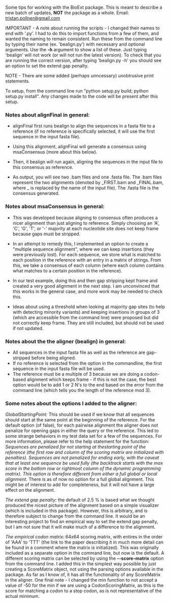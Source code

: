 Some tips for working with the BioExt package. This is meant to describe a new batch of updates, **NOT** the package as a whole.
Email: tristan.pollner@gmail.com

IMPORTANT - A note about running the scripts - I changed their names to end with '.py'. I had to do this to import functions from a few of them, and wanted the naming to remain consistent. Run these from the command line by typing their name (ex. 'bealign.py') with necessary and optional arguments. Use the **-h** argument to show a list of these. Just typing 'bealign' will not work (or will not run the latest version). To check that you are running the correct version, after typing 'bealign.py -h' you should see an option to set the extend gap penalty. 

NOTE - There are some added (perhaps unncessary) unobtrusive print statements. 

To setup, from the command line run "python setup.py build; python setup.py install". Any changes made to the code will be present after this setup.

### Notes about alignFinal in general: ###

- alignFinal first runs bealign to align the sequences in a fasta file to a reference (if no reference is specifically selected, it will use the first sequence in the input fasta file). 
- Using this alignment, alignFinal will generate a consensus using msaConsensus (more about this below).
- Then, it bealign will run again, aligning the sequences in the input file to this consensus as reference. 

- As output, you will see two .bam files and one .fasta file. The .bam files represent the two alignments (denoted by _FIRST.bam and _FINAL.bam, where _ is replaced by the name of the input file). The .fasta file is the consensus generated. 

### Notes about msaConsensus in general: ###

- This was developed because aligning to consensus often produces a nicer alignment than just aligning to reference. Simply choosing an 'A', 'C', 'G', 'T', or '-' majority at each nucleotide site does not keep frame because gaps must be stripped. 

- In an attempt to remedy this, I implemented an option to create a "multiple sequence alignment", where we can keep insertions (they were previously lost). For each sequence, we store what is matched to each position in the reference with an entry in a matrix of strings. From this, we take a consensus of each column (where each column contains what matches to a certain position in the reference). 

- In our test example, doing this and then gap stripping kept frame and created a very good alignment in the next step. I am unconvinced that this works in the general case, and more work may be needed to check this.

- Ideas about using a threshold when looking at majority gap sites (to help with detecting minority variants) and keeping insertions in groups of 3 (which are accessible from the command line) were proposed but did not correctly keep frame. They are still included, but should not be used if not updated.  


### Notes about the the aligner (bealign) in general: ###

- All sequences in the input fasta file as well as the reference are gap-stripped before being aligned. 
- If no reference is selected from the option in the commandline, the first sequence in the input fasta file will be used. 
- The reference must be a multiple of 3 because we are doing a codon-based alignment which keeps frame - if this is not the case, the best option would be to add 1 or 2 N's to the end based on the error from the command line (which tells you the length of the reference mod 3). 

### Some notes about the options I added to the aligner: ###

*GlobalStartingPoint:* This should be used if we know that all sequences should start at the same point at the beginning of the reference. For the default option (of false), for each pairwise alignment the aligner does not penalize for opening gaps in either the query or the reference. This led to some strange behaviors in my test data set for a few of the sequences. For more information, please refer to the help statement for the function:
*Sequences are penalized for not starting at thestarting point of the reference (the first row and column of the scoring matrix are initialized with penalties). Sequences are not penalized for ending early, with the caveat that at least one sequence be used fully (the backtrack starts with the max score in the bottom row or rightmost column of the dynamic programming matrix). This option is therefore different from either a full global or local alignment.*
There is as of now no option for a full global alignment. This might be of interest to add for completeness, but it will not have a large effect on the alignment. 

*The extend gap penalty:* the default of 2.5 % is based what we thought produced the nicest picture of the alignment based on a simple visualizer (which is included in this package). However, this is arbitrary, and is therefore subject to change from the command line. It would be an interesting project to find an empirical way to set the extend gap penalty, but I am not sure that it will make much of a difference to the alignment. 

*The empirical codon matrix:* 64x64 scoring matrix, with entires in the order of 'AAA' to 'TTT' (the link to the paper describing it in much more detail can be found in a comment where the matrix is initialized). This was originally included as a separate option in the command line, but now is the default. A different scoring matrix can be selected by using the **--score-matrix** option from the command line.
I added this in the simplest way possible by just creating a ScoreMatrix object, not using the parsing options available in the package. As far as I know of, it has all the functionality of any ScoreMatrix in the aligner. One final note - I changed the min function to not accept a value of -50 for the min if we are using a CodonScoringMatrix, as this is the score for matching a codon to a stop codon, as is not representative of the actual minimum. 




